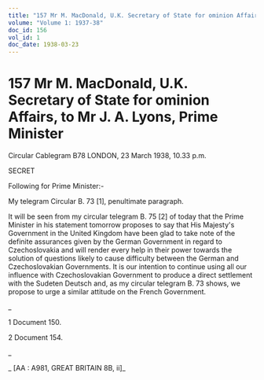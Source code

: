 ```yaml
---
title: "157 Mr M. MacDonald, U.K. Secretary of State for ominion Affairs, to Mr J. A. Lyons, Prime Minister"
volume: "Volume 1: 1937-38"
doc_id: 156
vol_id: 1
doc_date: 1938-03-23
---
```


# 157 Mr M. MacDonald, U.K. Secretary of State for ominion Affairs, to Mr J. A. Lyons, Prime Minister

Circular Cablegram B78 LONDON, 23 March 1938, 10.33 p.m.

SECRET

Following for Prime Minister:-

My telegram Circular B. 73 [1], penultimate paragraph.

It will be seen from my circular telegram B. 75 [2] of today that the Prime Minister in his statement tomorrow proposes to say that His Majesty's Government in the United Kingdom have been glad to take note of the definite assurances given by the German Government in regard to Czechoslovakia and will render every help in their power towards the solution of questions likely to cause difficulty between the German and Czechoslovakian Governments. It is our intention to continue using all our influence with Czechoslovakian Government to produce a direct settlement with the Sudeten Deutsch and, as my circular telegram B. 73 shows, we propose to urge a similar attitude on the French Government.

_

1 Document 150.

2 Document 154.

_

_ [AA : A981, GREAT BRITAIN 8B, ii]_
